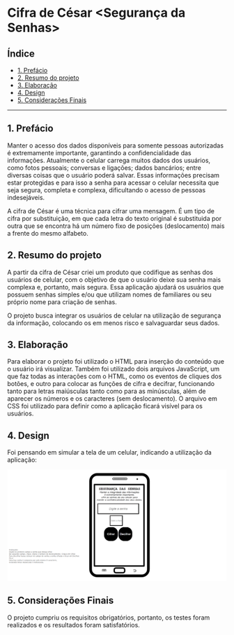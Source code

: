 # Cifra de César <Segurança da Senhas>

## Índice

* [1. Prefácio](#1-prefácio)
* [2. Resumo do projeto](#2-resumo-do-projeto)
* [3. Elaboração](#3-elaboração)
* [4. Design](#4-design)
* [5. Considerações Finais](#5-considerações-finais)

***

## 1. Prefácio

Manter o acesso dos dados disponíveis para somente pessoas autorizadas é extremamente importante, garantindo a confidencialidade das informações. Atualmente o celular carrega muitos dados dos usuários, como fotos pessoais; conversas e ligações; dados bancários; entre diversas coisas que o usuário poderá salvar. Essas informações precisam estar protegidas e para isso a senha para acessar o celular necessita que seja segura, completa e complexa, dificultando o acesso de pessoas indesejáveis.

A cifra de César é uma técnica para cifrar uma mensagem. É um tipo de cifra por substituição, em que cada letra do texto original é substituida por outra que se encontra há um número fixo de posições (deslocamento) mais a frente do mesmo alfabeto.

## 2. Resumo do projeto

A partir da cifra de César criei um produto que codifique as senhas dos usuários de celular, com o objetivo de que o usuário deixe sua senha mais complexa e, portanto, mais segura. Essa aplicação ajudará os usuários que possuem senhas simples e/ou que utilizam nomes de familiares ou seu próprio nome para criação de senhas.

O projeto busca integrar os usuários de celular na utilização de segurança da informação, colocando os em menos risco e salvaguardar seus dados.

## 3. Elaboração

Para elaborar o projeto foi utilizado o HTML para inserção do conteúdo que o usuário irá visualizar. Também foi utilizado dois arquivos JavaScript, um que faz todas as interações com o HTML, como os eventos de cliques dos botões, e outro para colocar as funções de cifra e decifrar, funcionando tanto para letras maiúsculas tanto como para as minúsculas, além de aparecer os números e os caracteres (sem deslocamento). O arquivo em CSS foi utilizado para definir como a aplicação ficará visível para os usuários.

## 4. Design

Foi pensando em simular a tela de um celular, indicando a utilização da aplicação:

![Página](src/pagina.png)

## 5. Considerações Finais

O projeto cumpriu os requisitos obrigatórios, portanto, os testes foram realizados e os resultados foram satisfatórios. 